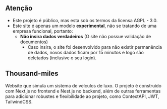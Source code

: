 ## Atenção
- Este projeto é público, mas esta sob os termos da licensa AGPL - 3.0.
- Este site é apenas um modelo **experimental**, não se tratando de uma empresa funcional, portanto:
  - **Não insira dados verdadeiros** (O site não possue validação de documentos)
    - Caso insira, o site foi desenvolvido para não existir permanência de dados, novos dados ficam por 15 minutos e logo são deletados (inclusive o seu login).

## Thousand-miles
Website que simula um sistema de veículos de luxo. O projeto é construído com Next.js no frontend e Nest.js no backend, além de outras ferramentas para adicionar robustes e flexibilidade ao projeto, como ContextAPI, JWT, TailwindCSS.
